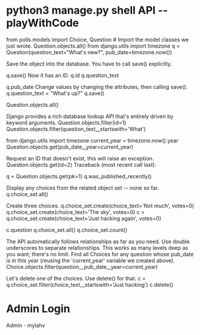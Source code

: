 <!-- Procedure Shell -->
# python3 manage.py shell API --playWithCode
from polls.models import Choice, Question  # Import the model classes we just wrote.
Question.objects.all()
from django.utils import timezone
q = Question(question_text="What's new?", pub_date=timezone.now())

Save the object into the database. You have to call save() explicitly.

q.save()
Now it has an ID.
q.id
q.question_text

q.pub_date
Change values by changing the attributes, then calling save().
q.question_text = "What's up?"
q.save()

Question.objects.all()

Django provides a rich database lookup API that's entirely driven by
keyword arguments.
Question.objects.filter(id=1)
Question.objects.filter(question_text__startswith='What')

from django.utils import timezone
current_year = timezone.now().year
Question.objects.get(pub_date__year=current_year)

Request an ID that doesn't exist, this will raise an exception.
Question.objects.get(id=2)
Traceback (most recent call last):

q = Question.objects.get(pk=1)
q.was_published_recently()

Display any choices from the related object set -- none so far.
q.choice_set.all()

Create three choices.
q.choice_set.create(choice_text='Not much', votes=0)
q.choice_set.create(choice_text='The sky', votes=0)
c = q.choice_set.create(choice_text='Just hacking again', votes=0)

c.question
q.choice_set.all()
q.choice_set.count()

The API automatically follows relationships as far as you need.
Use double underscores to separate relationships.
This works as many levels deep as you want; there's no limit.
Find all Choices for any question whose pub_date is in this year
(reusing the 'current_year' variable we created above).
Choice.objects.filter(question__pub_date__year=current_year)

Let's delete one of the choices. Use delete() for that.
c = q.choice_set.filter(choice_text__startswith='Just hacking')
c.delete()

# Admin Login

Admin - mylahv
